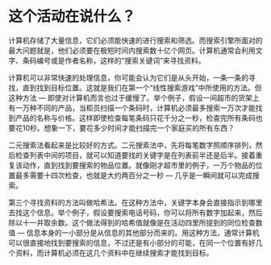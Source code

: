 # 这个活动在说什么？

计算机存储了大量信息，它们必须能快速的进行搜索和筛选。而搜索引擎所面对的最大问题就是，他们必须要在极短时间内搜索数十亿个网页。计算机通常会利用文字、条码编号或是作者名称，这样的“搜索关键词”来寻找资料。

计算机可以非常快速的处理信息，你可能会认为它们是从头开始，一条一条的寻找，直到找到目标位置。这就是我们在第一个“线性搜索游戏”中所使用的方法。但这种方法 — 即使对计算机而言也过于缓慢了。举个例子，假设一间超市的货架上有一万种不同的产品，当柜员扫描一个条码时，计算机必须最多搜索一万次才能找到产品的名称与价格。这样即使检查每笔条码只花千分之一秒，检查完所有条码也要花10秒。想象一下，要花多少时间才能扫描完一个家庭买的所有东西？

二元搜索法看起来是比较好的方式。二元搜索法中，先将每笔数字照顺序排列，然后检查列表中间的项目，就可以知道要找的关键字是在列表前半还是后半。接着重复该动作，直到找到要搜索的物品位置。就像刚才超市里的例子，一万个物品的位置最多需要十四次检查，也就是大约两百分之一秒 — 几乎是一瞬间就可以完成搜索。

第三个寻找资料的方法叫做哈希法。在这种方法中，关键字本身会直接指示到哪里去找这个信息。举个例子，假设要搜索电话号码，你可以将所有数字加起来，然后除以十一并取余数。这个做法得到的哈希值就像是在活动四里所提到的同位检查数值 — 信息本身的一小部分是从信息的其他部分而来的。用这种方法，通常计算机可以很直接地找到要搜索的信息，不过还是有小部分的可能，在同一个位置有好几个资料，而计算机必须在这几个资料中在继续搜索才能找到目标。
